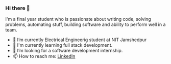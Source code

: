 ### Hi there 👋

<!--
**ashutoshvimal/ashutoshvimal** is a ✨ _special_ ✨ repository because its `README.md` (this file) appears on your GitHub profile.

Here are some ideas to get you started:

- 🔭 I’m currently Electrical Engineerig student at NIT Jamshedpur.
- 🌱 I’m currently learning ...full stack development.
- 👯 I’m looking to collaborate on ...
- 🤔 I’m looking for help with ...
- 💬 Ask me about ...
- 📫 How to reach me: ...
- 😄 Pronouns: ...
- ⚡ Fun fact: ...
-->I'm a final year student who is passionate about writing code, solving problems, automating stuff, building software and ability to perform well in a team.

<ul>
  <li>🔭 I’m currently Electrical Engineerig student at NIT Jamshedpur</li>
  <li>🌱 I'm currently learning full stack development.</li>
  <li>👯 I’m looking for a software development internship.</li>
  <li>📫 How to reach me: <a href="https://www.linkedin.com/in/ashutosh-vimal-1a0432216/">LinkedIn</a> </li>
</ul>

